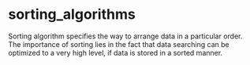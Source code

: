# sorting_algorithms
Sorting algorithm specifies the way to arrange data in a particular order. The importance of sorting lies in the fact that data searching can be optimized to a very high level, if data is stored in a sorted manner.
